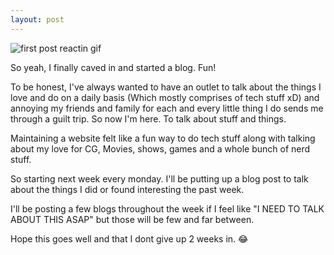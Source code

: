 ```yaml
---
layout: post
---
```


![first post reactin gif](https://media2.giphy.com/media/qlbcqVraSMEak/giphy.gif?cid=ecf05e47o9utgx4h3c2drymn0ukvm30i8h7lyqrkssk6eawn&rid=giphy.gif&ct=g)

So yeah, I finally caved in and started a blog. Fun!

To be honest, I've always wanted to have an outlet to talk about the things I love and do on a daily basis (Which mostly comprises of tech stuff xD) and annoying my friends and family for each and every little thing I do sends me through a guilt trip. So now I'm here. To talk about stuff and things.

Maintaining a website felt like a fun way to do tech stuff along with talking about my love for CG, Movies, shows, games and a whole bunch of nerd stuff.

So starting next week every monday. I'll be putting up a blog post to talk about the things I did or found interesting the past week. 

I'll be posting a few blogs throughout the week if I feel like "I NEED TO TALK ABOUT THIS ASAP" but those will be few and far between.

Hope this goes well and that I dont give up 2 weeks in. 😂


